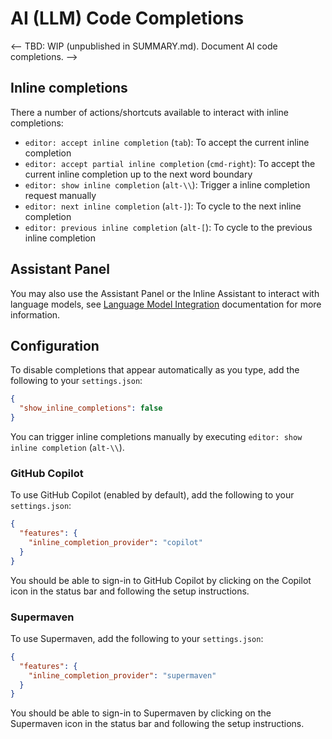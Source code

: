 # AI (LLM) Code Completions

<--
TBD: WIP (unpublished in SUMMARY.md). Document AI code completions.
-->

## Inline completions

There a number of actions/shortcuts available to interact with inline completions:

- `editor: accept inline completion` (`tab`): To accept the current inline completion
- `editor: accept partial inline completion` (`cmd-right`): To accept the current inline completion up to the next word boundary
- `editor: show inline completion` (`alt-\\`): Trigger a inline completion request manually
- `editor: next inline completion` (`alt-]`): To cycle to the next inline completion
- `editor: previous inline completion` (`alt-[`): To cycle to the previous inline completion

## Assistant Panel

You may also use the Assistant Panel or the Inline Assistant to interact with language models, see [Language Model Integration](language-model-integration.md) documentation for more information.

## Configuration

To disable completions that appear automatically as you type, add the following to your `settings.json`:

```json
{
  "show_inline_completions": false
}
```

You can trigger inline completions manually by executing `editor: show inline completion` (`alt-\\`).

### GitHub Copilot

To use GitHub Copilot (enabled by default), add the following to your `settings.json`:

```json
{
  "features": {
    "inline_completion_provider": "copilot"
  }
}
```

You should be able to sign-in to GitHub Copilot by clicking on the Copilot icon in the status bar and following the setup instructions.

### Supermaven

To use Supermaven, add the following to your `settings.json`:

```json
{
  "features": {
    "inline_completion_provider": "supermaven"
  }
}
```

You should be able to sign-in to Supermaven by clicking on the Supermaven icon in the status bar and following the setup instructions.
